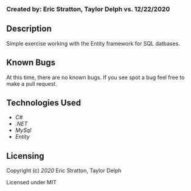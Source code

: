 
### Created by: Eric Stratton, Taylor Delph vs. 12/22/2020

## Description

Simple exercise working with the Entity framework for SQL datbases.


## Known Bugs

At this time, there are no known bugs. If you see spot a bug feel free to make a pull request.


## Technologies Used

- _C#_
- _.NET_
- _MySql_
- _Entity_

## Licensing

Copyright (c) _2020_ Eric Stratton, Taylor Delph

Licensed under MIT